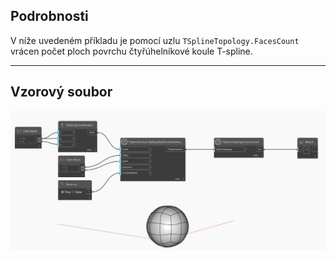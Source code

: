 ## Podrobnosti
V níže uvedeném příkladu je pomocí uzlu `TSplineTopology.FacesCount` vrácen počet ploch povrchu čtyřúhelníkové koule T-spline.
___
## Vzorový soubor

![TSplineTopology.FacesCount](./Autodesk.DesignScript.Geometry.TSpline.TSplineTopology.FacesCount_img.jpg)
